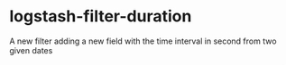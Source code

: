 # logstash-filter-duration
A new filter adding a new field with the time interval in second from two given dates
